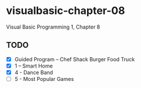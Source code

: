 # visualbasic-chapter-08
Visual Basic Programming 1, Chapter 8

## TODO
- [X] Guided Program – Chef Shack Burger Food Truck
- [X] 1 – Smart Home 
- [X] 4 - Dance Band
- [ ] 5 - Most Popular Games 